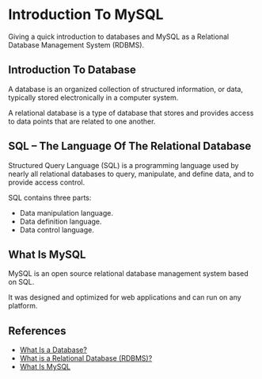 # Introduction To MySQL
Giving a quick introduction to databases and MySQL as a Relational Database Management System (RDBMS).

## Introduction To Database
A database is an organized collection of structured information, or data, typically stored electronically in a computer system.

A relational database is a type of database that stores and provides access to data points that are related to one another.

## SQL – The Language Of The Relational Database
Structured Query Language (SQL) is a programming language used by nearly all relational databases to query, manipulate, and define data, and to provide access control.

SQL contains three parts:
- Data manipulation language.
- Data definition language.
- Data control language.

## What Is MySQL
MySQL is an open source relational database management system based on SQL.

It was designed and optimized for web applications and can run on any platform.

## References
- [What Is a Database?](https://www.oracle.com/database/what-is-database)
- [What is a Relational Database (RDBMS)?](https://www.oracle.com/database/what-is-a-relational-database)
- [What Is MySQL](https://www.mysqltutorial.org/what-is-mysql)
